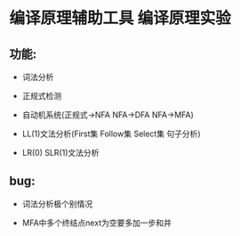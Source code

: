 # 编译原理辅助工具 编译原理实验

  ## 功能:
  
  - 词法分析 
  
  - 正规式检测 
  
  - 自动机系统(正规式->NFA NFA->DFA NFA->MFA) 
  
  - LL(1)文法分析(First集 Follow集 Select集 句子分析) 
  
  - LR(0) SLR(1)文法分析

  ## bug: 
    
  - 词法分析极个别情况  
    
  - MFA中多个终结点next为空要多加一步和并

